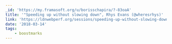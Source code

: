 ```yaml
---
_id: 'https://my.framasoft.org/u/borisschapira/?-83oaA'
title: '"Speeding up without slowing down", Rhys Evans (@wheresrhys)'
link: 'https://ldnwebperf.org/sessions/speeding-up-without-slowing-down/'
date: '2018-03-14'
tags:
    - boostmarks
---
```


<div class="markdown"><p></p></div>
